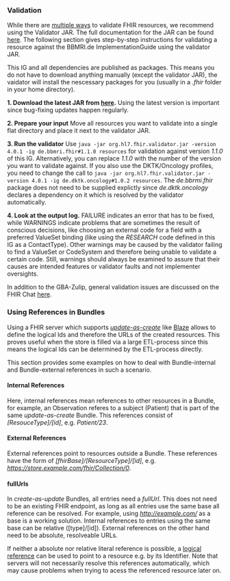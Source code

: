 ### Validation

While there are [multiple ways](https://www.hl7.org/fhir/validation.html) to validate FHIR resources, we recommend using the Validator JAR. The full documentation for the JAR can be found [here](https://confluence.hl7.org/display/FHIR/Using+the+FHIR+Validator). The following section gives step-by-step instructions for validating a resource against the BBMRI.de ImplementationGuide using the validator JAR.

This IG and all dependencies are published as packages. This means you do not have to download anything manually (except the validator JAR), the vaidator will install the nescessary packages for you (usually in a *.fhir* folder in your home directory).

**1. Download the latest JAR from [here](https://github.com/hapifhir/org.hl7.fhir.core/releases/latest/download/validator_cli.jar).** Using the latest version is important since bug-fixing updates happen regularly.

**2. Prepare your input** Move all resources you want to validate into a single flat directory and place it next to the validator JAR.

**3. Run the validator** Use `java -jar org.hl7.fhir.validator.jar -version 4.0.1 -ig de.bbmri.fhir#1.1.0 resources` for validation against version *1.1.0* of this IG. Alternatively, you can replace *1.1.0* with the number of the version you want to validate against. If you also use the DKTK/Oncology profiles, you need to change the call to `java -jar org.hl7.fhir.validator.jar -version 4.0.1 -ig de.dktk.oncology#1.0.2 resources`. The *de.bbrmi.fhir* package does not need to be supplied explictly since *de.dktk.oncology* declares a dependency on it which is resolved by the validator automatically.

**4. Look at the output log.** FAILURE indicates an error that has to be fixed, while WARNINGS indicate problems that are sometimes the result of conscious decisions, like choosing an external code for a field with a preferred ValueSet binding (like using the *RESEARCH* code defined in this IG as a ContactType). Other warnings may be caused by the validator failing to find a ValueSet or CodeSystem and therefore being unable to validate a certain code. Still, warnings should always be examined to assure that their causes are intended features or validator faults and not implementer oversights.

In addition to the GBA-Zulip, general validation issues are discussed on the FHIR Chat [here](https://chat.fhir.org/#narrow/stream/179177-conformance).

### Using References in Bundles

Using a FHIR server which supports *[update-as-create](https://www.hl7.org/fhir/http.html#upsert)* like [Blaze](https://github.com/life-research/blaze) allows to define the logical Ids and therefore the URLs of the created resources.
This proves useful when the store is filled via a large ETL-process since this means the logical Ids can be determined by the ETL-process directly.

This section provides some examples on how to deal with Bundle-internal and Bundle-external references in such a scenario.

#### Internal References

Here, internal references mean references to other resources in a Bundle, for example, an Observation referes to a subject (Patient) that is part of the same *update-as-create* Bundle. This references consist of *[ResouceType]/[id]*, e.g. *Patient/23*.

#### External References

External references point to resources outside a Bundle. These references have the form of *[fhirBase]/[ResourceType]/[id]*, e.g. *https://store.example.com/fhir/Collection/0*.

#### fullUrls

In *create-as-update* Bundles, all entries need a *fullUrl*. This does not need to be an existing FHIR endpoint, as long as all entries use the same base all reference can be resolved. 
For example, using *http://example.com/* as a base is a working solution. Internal references to entries using the same base can be relative ([type]/[id]).
External references on the other hand need to be absolute, resolveable URLs.

If neither a absolute nor relative literal reference is possible, a [logical reference](https://www.hl7.org/fhir/references.html#logical) can be used to point to a resource e.g. by its Identifier. Note that servers will not necessarily resolve this references automatically, which may cause problems when trying to acess the referenced resource later on. 